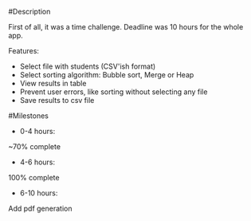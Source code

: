 #Description

First of all, it was a time challenge. Deadline was 10 hours for the whole app.
 

Features:
 * Select file with students (CSV'ish format)
 * Select sorting algorithm: Bubble sort, Merge or Heap
 * View results in table 
 * Prevent user errors, like sorting without selecting any file
 * Save results to csv file
 
#Milestones
 * 0-4 hours:
 
 ~70% complete
 
 * 4-6 hours:
 
 100% complete
 
 * 6-10 hours:
 
 Add pdf generation
   